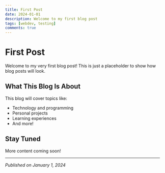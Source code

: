 ```yaml
---
title: First Post
date: 2024-01-01
description: Welcome to my first blog post
tags: [webdev, testing]
comments: true
---
```


# First Post

Welcome to my very first blog post! This is just a placeholder to show how blog posts will look.

## What This Blog Is About

This blog will cover topics like:

- Technology and programming
- Personal projects
- Learning experiences
- And more!

## Stay Tuned

More content coming soon!

---

*Published on January 1, 2024*
